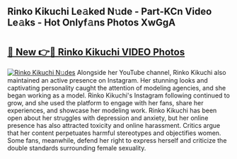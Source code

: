 ## Rinko Kikuchi Le𝚊ked N𝚞de - Part-KCn Video Le𝚊ks - Hot Onlyf𝚊ns Photos XwGgA

# <h2><a href="http://ab73364.deff.icu/?id=Rinko+Kikuchi">🔗 New 👉🔴 Rinko Kikuchi VIDEO Photos</a></h2>

[![Rinko Kikuchi N𝚞des](https://i.imgur.com/rIISA9y.gif)](http://ab73364.deff.icu/?id=Rinko+Kikuchi)
Alongside her YouTube channel, Rinko Kikuchi also maintained an active presence on Instagram. Her stunning looks and captivating personality caught the attention of modeling agencies, and she began working as a model. Rinko Kikuchi's Instagram following continued to grow, and she used the platform to engage with her fans, share her experiences, and showcase her modeling work. Rinko Kikuchi has been open about her struggles with depression and anxiety, but her online presence has also attracted toxicity and online harassment. Critics argue that her content perpetuates harmful stereotypes and objectifies women. Some fans, meanwhile, defend her right to express herself and criticize the double standards surrounding female sexuality.

